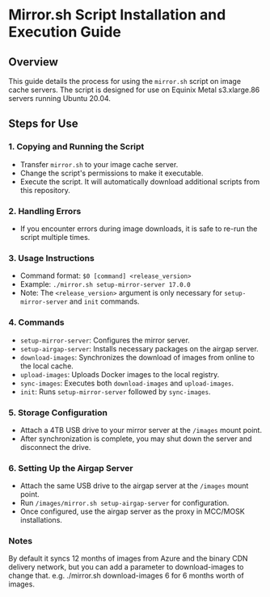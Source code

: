 # Mirror.sh Script Installation and Execution Guide

## Overview
This guide details the process for using the `mirror.sh` script on image cache servers. The script is designed for use on Equinix Metal s3.xlarge.86 servers running Ubuntu 20.04.

## Steps for Use

### 1. Copying and Running the Script
- Transfer `mirror.sh` to your image cache server.
- Change the script's permissions to make it executable.
- Execute the script. It will automatically download additional scripts from this repository.

### 2. Handling Errors
- If you encounter errors during image downloads, it is safe to re-run the script multiple times.

### 3. Usage Instructions
- Command format: `$0 [command] <release_version>`
- Example: `./mirror.sh setup-mirror-server 17.0.0`
- Note: The `<release_version>` argument is only necessary for `setup-mirror-server` and `init` commands.

### 4. Commands
- `setup-mirror-server`: Configures the mirror server.
- `setup-airgap-server`: Installs necessary packages on the airgap server.
- `download-images`: Synchronizes the download of images from online to the local cache.
- `upload-images`: Uploads Docker images to the local registry.
- `sync-images`: Executes both `download-images` and `upload-images`.
- `init`: Runs `setup-mirror-server` followed by `sync-images`.

### 5. Storage Configuration
- Attach a 4TB USB drive to your mirror server at the `/images` mount point.
- After synchronization is complete, you may shut down the server and disconnect the drive.

### 6. Setting Up the Airgap Server
- Attach the same USB drive to the airgap server at the `/images` mount point.
- Run `/images/mirror.sh setup-airgap-server` for configuration.
- Once configured, use the airgap server as the proxy in MCC/MOSK installations.

### Notes
By default it syncs 12 months of images from Azure and the binary CDN delivery network, but you can add a <month> parameter to download-images to change that.
e.g. ./mirror.sh download-images 6
for 6 months worth of images.

